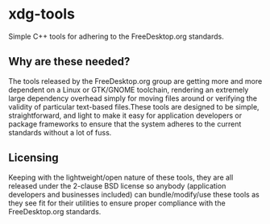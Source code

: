 # xdg-tools
Simple C++ tools for adhering to the FreeDesktop.org standards.

## Why are these needed?
The tools released by the FreeDesktop.org group are getting more and more dependent on a Linux or GTK/GNOME toolchain, rendering an extremely large dependency overhead simply for moving files around or verifying the validity of particular text-based files.These tools are designed to be simple, straightforward, and light to make it easy for application developers or package frameworks to ensure that the system adheres to the current standards without a lot of fuss. 

## Licensing
Keeping with the lightweight/open nature of these tools, they are all released under the 2-clause BSD license so anybody (application developers and businesses included) can bundle/modify/use these tools as they see fit for their utilities to ensure proper compliance with the FreeDesktop.org standards.
